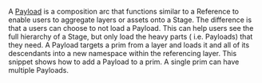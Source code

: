 A [Payload](https://openusd.org/release/glossary.html#usdglossary-payload) is a composition arc that functions similar to a Reference to enable users to aggregate layers or assets onto a Stage. The difference is that a users can choose to not load a Payload. This can help users see the full hierarchy of a Stage, but only load the heavy parts ( i.e. Payloads) that they need. A Payload targets a prim from a layer and loads it and all of its descendants into a new namespace within the referencing layer. This snippet shows how to add a Payload to a prim. A single prim can have multiple Payloads.
